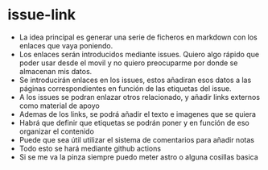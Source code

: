 # issue-link
- La idea principal es generar una serie de ficheros en markdown con los enlaces que vaya poniendo.
- Los enlaces serán introducidos mediante issues. Quiero algo rápido que poder usar desde el movil y no quiero preocuparme por donde se almacenan mis datos.
- Se introducirán enlaces en los issues, estos añadiran esos datos a las páginas correspondientes en función de las etiquetas del issue.
- A los issues se podran enlazar otros relacionado, y añadir links externos como material de apoyo
- Ademas de los links, se podrá añadir el texto e imagenes que se quiera
- Habrá que definir que etiquetas se podrán poner y en función de eso organizar el contenido
- Puede que sea útil utilizar el sistema de comentarios para añadir notas
- Todo esto se hará mediante github actions
- Si se me va la pinza siempre puedo meter astro o alguna cosillas basica

